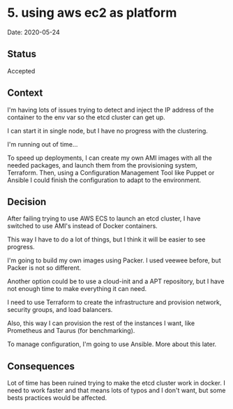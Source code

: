 # 5. using aws ec2 as platform

Date: 2020-05-24

## Status

Accepted

## Context

I'm having lots of issues trying to detect and inject the IP address of the
 container to the env var so the etcd cluster can get up.

I can start it in single node, but I have no progress with the clustering.

I'm running out of time...

To speed up deployments, I can create my own AMI images with
 all the needed packages, and launch them from the provisioning system, 
 Terraform.  Then, using a Configuration Management Tool like Puppet or
 Ansible I could finish the configuration to adapt to the environment.


## Decision

After failing trying to use AWS ECS to launch an etcd cluster, I have switched
 to use AMI's instead of Docker containers.

This way I have to do a lot of things, but I think it will be easier to see
 progress.

I'm going to build my own images using Packer.  I used veewee before, but
 Packer is not so different.

Another option could be to use a cloud-init and a APT repository, but I have
 not enough time to make everything it can need.

I need to use Terraform to create the infrastructure and provision network,
 security groups, and load balancers.

Also, this way I can provision the rest of the instances I want, like Prometheus
 and Taurus (for benchmarking).

To manage configuration, I'm going to use Ansible.  More about this later.

## Consequences

Lot of time has been ruined trying to make the etcd cluster work in docker.  I 
 need to work faster and that means lots of typos and I don't want, but some
 bests practices would be affected.
